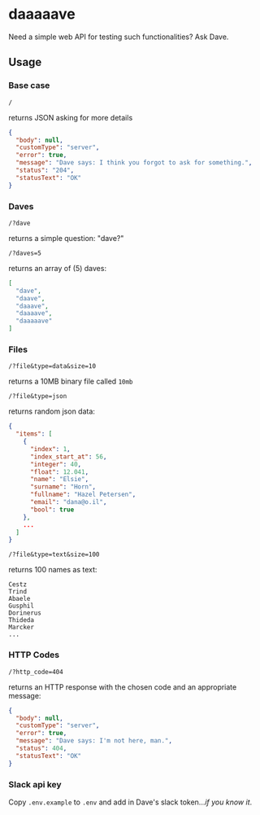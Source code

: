 # daaaaave

Need a simple web API for testing such functionalities? Ask Dave.

## Usage

### Base case

`/`

returns JSON asking for more details

``` json
{
  "body": null,
  "customType": "server",
  "error": true,
  "message": "Dave says: I think you forgot to ask for something.",
  "status": "204",
  "statusText": "OK"
}
```

### Daves

`/?dave`

returns a simple question: "dave?"

`/?daves=5`

returns an array of (5) daves:

``` json
[
  "dave",
  "daave",
  "daaave",
  "daaaave",
  "daaaaave"
]
```

### Files

`/?file&type=data&size=10`

returns a 10MB binary file called `10mb`

`/?file&type=json`

returns random json data:

``` json
{
  "items": [
    {
      "index": 1,
      "index_start_at": 56,
      "integer": 40,
      "float": 12.041,
      "name": "Elsie",
      "surname": "Horn",
      "fullname": "Hazel Petersen",
      "email": "dana@o.il",
      "bool": true
    },
    ...
  ]
}
```

`/?file&type=text&size=100`

returns 100 names as text:

``` text
Cestz
Trind
Abaele
Gusphil
Dorinerus
Thideda
Marcker
...
```

### HTTP Codes

`/?http_code=404`

returns an HTTP response with the chosen code and an appropriate message:

``` json
{
  "body": null,
  "customType": "server",
  "error": true,
  "message": "Dave says: I'm not here, man.",
  "status": 404,
  "statusText": "OK"
}
```

### Slack api key

Copy `.env.example` to `.env` and add in Dave's slack token...*if you know it*.
